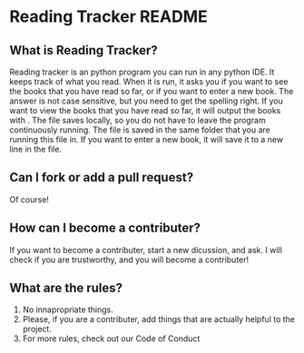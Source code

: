 # Reading Tracker README
## What is Reading Tracker?
Reading tracker is an python program you can run in any python IDE. It keeps track of what you read. When it is run, it asks you if you want to see the books that you have read so far, or if you want to enter a new book. The answer is not case sensitive, but you need to get the spelling right. If you want to view the books that you have read so far, it will output the books with . The file saves locally, so you do not have to leave the program continuously running. The file is saved in the same folder that you are running this file in. If you want to enter a new book, it will save it to a new line in the file.
## Can I fork or add a pull request?
Of course!
## How can I become a contributer?
If you want to become a contributer, start a new dicussion, and ask. I will check if you are trustworthy, and you will become a contributer!
## What are the rules?
1. No innapropriate things.
2. Please, if you are a contributer, add things that are actually helpful to the project.
3. For more rules, check out our Code of Conduct
